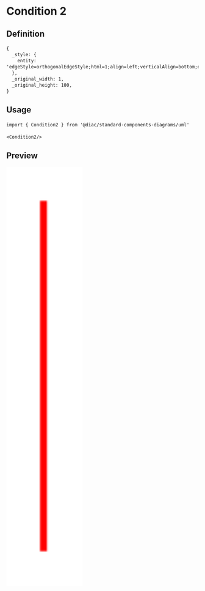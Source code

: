 # Condition 2

## Definition

```
{
  _style: { 
    entity: 'edgeStyle=orthogonalEdgeStyle;html=1;align=left;verticalAlign=bottom;endArrow=open;endSize=8;strokeColor=#ff0000;',
  },
  _original_width: 1,
  _original_height: 100,
}
```

## Usage

```
import { Condition2 } from '@diac/standard-components-diagrams/uml'

<Condition2/>
```

## Preview

<img src="./condition-2.png" width="200"/>
